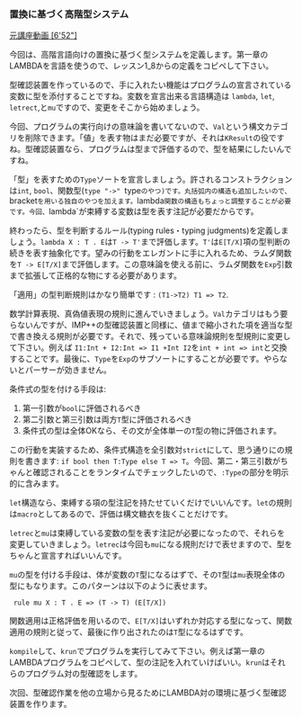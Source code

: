### 置換に基づく高階型システム

[元講座動画 [6'52"]](http://youtu.be/7P2QtR9jM2o)


今回は、高階言語向けの置換に基づく型システムを定義します。第一章のLAMBDAを言語を使うので、レッスン1_8からの定義をコピペして下さい。

型確認装置を作っているので、手に入れたい機能はプログラムの宣言されている変数に型を添付することですね。変数を宣言出来る言語構造は `lambda`, `let`, `letrect`,と`mu`ですので、変更をそこから始めましょう。

今回、プログラムの実行向けの意味論を書いてないので、`Val`という構文カテゴリを削除できます。「値」を表す物はまだ必要ですが、それは`KResult`の役ですね。型確認装置なら、プログラムは型まで評価するので、型を結果にしたいんですね。

「型」を表すための`Type`ソートを宣言しましょう。許されるコンストラクションは`int`, `bool`、関数型(`type "->" `type`のやつ)です。丸括弧内の構造も追加したいので、`bracket`を用いる独自のやつを加えます。`lambda`関数の構造もちょっと調整することが必要です。今回、`lambda`が束縛する変数は型を表す注記が必要だからです。

終わったら、型を判断するルール(typing rules・typing judgments)を定義しましょう。`lambda X : T . E`は`T -> T'`まで評価します。`T'`は`E[T/X]`項の型判断の続きを表す抽象化です。望みの行動をエレガントに手に入れるため、ラムダ関数を`T -> E[T/X]`まで評価します。この意味論を使える前に、ラムダ関数を`Exp`引数まで拡張して正格的な物にする必要があります。

「適用」の型判断規則はかなり簡単です : `(T1->T2) T1 => T2`.

数学計算表現、真偽値表現の規則に進んでいきましょう。`Val`カテゴリはもう要らないんですが、IMP++の型確認装置と同様に、値まで縮小された項を適当な型で書き換える規則が必要です。それで、残っている意味論規則を型規則に変更して下さい。例えば `I1:Int + I2:Int => I1 +Int I2`を`int + int => int`と交換することです。最後に、`Type`を`Exp`のサブソートにすることが必要です。やらないとパーサーが効きません。

条件式の型を付ける手段は:

1. 第一引数が`bool`に評価されるべき
2. 第二引数と第三引数は両方`T`型に評価されるべき
3. 条件式の型は全体OKなら、その文が全体単一の`T`型の物に評価されます。

この行動を実装するため、条件式構造を全引数対`strict`にして、思う通りにの規則を書きます: `if bool then T:Type else T => T`。今回、第二・第三引数がちゃんと確認されることをランタイムでチェックしたいので、`:Type`の部分を明示的に含みます。

`let`構造なら、束縛する項の型注記を持たせていくだけでいいんです。`let`の規則は`macro`としてあるので、評価は構文糖衣を抜くことだけです。

`letrec`と`mu`は束縛している変数の型を表す注記が必要になったので、それらを変更していきましょう。`letrec`は今回も`mu`になる規則だけで表せますので、型をちゃんと宣言すればいいんです。

`mu`の型を付ける手段は、体が変数の`T`型になるはずで、その`T`型は`mu`表現全体の型にもなります。このパターンは以下のように表せます。

```
 rule mu X : T . E => (T -> T) (E[T/X])
```

関数適用は正格評価を用いるので、`E[T/X]`はいずれか対応する型になって、関数適用の規則と従って、最後に作り出されたのは`T`型になるはずです。


`kompile`して、`krun`でプログラムを実行してみて下さい。例えば第一章のLAMBDAプログラムをコピペして、型の注記を入れていけばいい。`krun`はそれらのプログラム対の型確認をします。

次回、型確認作業を他の立場から見るためにLAMBDA対の環境に基づく型確認装置を作ります。


